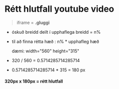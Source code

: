 # Rétt hlutfall youtube video 

> iframe  = **.gluggi**

- óskuð breidd deilt í upphaflega breidd = n% 
- til að finna rétta hæð : n%  * upphafleg hæð 

   dæmi: width="560" height="315"

- 320 / 560 = 0.5714285714285714 

- 0.5714285714285714 * 315 = 180 px

#### 320px x 180px = rétt hlutfall
   
